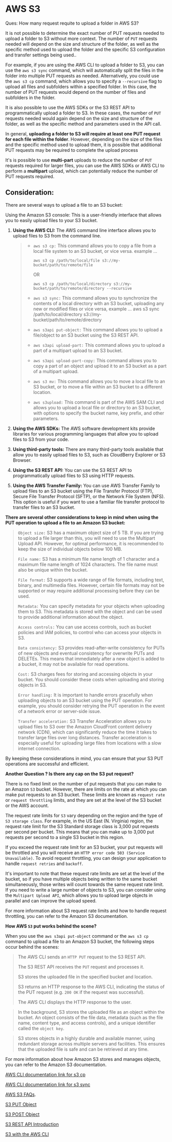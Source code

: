 
# AWS S3

Ques: How many request requite to upload a folder in AWS S3?



It is not possible to determine the exact number of PUT requests needed to upload a folder to S3 without more context. The number of `PUT` requests needed will depend on the size and structure of the folder, as well as the specific method used to upload the folder and the specific S3 configuration and transfer settings being used..

For example, if you are using the AWS CLI to upload a folder to S3, you can use the `aws s3 sync` command, which will automatically split the files in the folder into multiple PUT requests as needed. Alternatively, you could use the `aws s3 cp` command, which allows you to specify a `--recursive` flag to upload all files and subfolders within a specified folder. In this case, the number of PUT requests would depend on the number of files and subfolders in the folder.

It is also possible to use the AWS SDKs or the S3 REST API to programmatically upload a folder to S3. In these cases, the number of `PUT` requests needed would again depend on the size and structure of the folder, as well as the specific method and parameters used in the API call.


In general, **uploading a folder to S3 will require at least one PUT request for each file within the folder**. However, depending on the size of the files and the specific method used to upload them, it is possible that additional PUT requests may be required to complete the upload process

It's is possible to use **multi-part** uploads to reduce the number of `PUT` requests required for larger files, you can use the AWS SDKs or AWS CLI to perform a **multipart** upload, which can potentially reduce the number of PUT requests required.

Consideration:
--------------

There are several ways to upload a file to an S3 bucket:

Using the Amazon S3 console: This is a user-friendly interface that allows you to easily upload files to your S3 bucket.

1. **Using the AWS CLI:** The AWS command line interface allows you to upload files to S3 from the command line. 

     >- `aws s3 cp:` This command allows you to copy a file from a local file system to an S3 bucket, or vice versa. example ...
     >  
     >      ```Shell
     >      aws s3 cp /path/to/local/file s3://my-bucket/path/to/remote/file
     >      ```
     >      OR
     >  
     >     ```Shell
     >     aws s3 cp /path/to/local/directory s3://my-bucket/path/to/remote/directory --recursive
     >     ```
     >
     >- `aws s3 sync:` This command allows you to synchronize the contents of a local directory with an S3 bucket, uploading any new or modified files or vice versa, example ...
     >     aws s3 sync /path/to/local/directory s3://my- 
     >bucket/path/to/remote/directory
     >- `aws s3api put-object:` This command allows you to upload a file/object to an S3 bucket using the S3 REST API.
     >- `aws s3api upload-part:` This command allows you to upload a part of a multipart upload to an S3 bucket.
     >- `aws s3api upload-part-copy:` This command allows you to copy a part of an object and upload it to an S3 bucket as a part of a multipart upload.
     > - `aws s3 mv:` This command allows you to move a local file to an S3 bucket, or to move a file within an S3 bucket to a different location.
     >- `aws s3upload:` This command is part of the AWS SAM CLI and allows you to upload a local file or directory to an S3 bucket, with options to specify the bucket name, key prefix, and other parameters.

2. **Using the AWS SDKs:** The AWS software development kits provide libraries for various programming languages that allow you to upload files to S3 from your code.

3. **Using third-party tools:** There are many third-party tools available that allow you to easily upload files to S3, such as CloudBerry Explorer or S3 Browser.

4. **Using the S3 REST API:** You can use the S3 REST API to programmatically upload files to S3 using HTTP requests.

5. **Using the AWS Transfer Family:** You can use AWS Transfer Family to upload files to an S3 bucket using the File Transfer Protocol (FTP), Secure File Transfer Protocol (SFTP), or the Network File System (NFS). This option is useful if you want to use a familiar file transfer protocol to transfer files to an S3 bucket.

**There are several other considerations to keep in mind when using the PUT operation to upload a file to an Amazon S3 bucket:**

> `Object size:` S3 has a maximum object size of 5 TB. If you are trying to upload a file larger than this, you will need to use the Multipart Upload API. However, for optimal performance, it is recommended to keep the size of individual objects below 100 MB.
> 
> `File name:` S3 has a minimum file name length of 1 character and a maximum file name length of 1024 characters. The file name must also be unique within the bucket.
> 
> `File format:` S3 supports a wide range of file formats, including text, binary, and multimedia files. However, certain file formats may not be supported or may require additional processing before they can be used.
> 
> `Metadata:` You can specify metadata for your objects when uploading them to S3. This metadata is stored with the object and can be used to provide additional information about the object.
> 
> `Access controls:` You can use access controls, such as bucket policies and IAM policies, to control who can access your objects in S3.
> 
> `Data consistency:` S3 provides read-after-write consistency for PUTs of new objects and eventual consistency for overwrite PUTs and DELETEs. This means that immediately after a new object is added to a bucket, it may not be available for read operations.
> 
> `Cost:` S3 charges fees for storing and accessing objects in your bucket. You should consider these costs when uploading and storing objects in S3.
> 
> `Error handling:` It is important to handle errors gracefully when uploading objects to an S3 bucket using the PUT operation. For example, you should consider retrying the PUT operation in the event of a network error or server-side issue.
> 
> `Transfer acceleration:` S3 Transfer Acceleration allows you to upload files to S3 over the Amazon CloudFront content delivery network (CDN), which can significantly reduce the time it takes to transfer large files over long distances. Transfer acceleration is especially useful for uploading large files from locations with a slow internet connection.

By keeping these considerations in mind, you can ensure that your S3 PUT operations are successful and efficient.

**Another Question ? Is there any cap on the S3 put request?**

There is no fixed limit on the number of put requests that you can make to an Amazon `S3` bucket. However, there are limits on the rate at which you can make put requests to an S3 bucket. These limits are known as `request rate` or `request throttling` limits, and they are set at the level of the S3 bucket or the AWS account.

The request rate limits for `S3` vary depending on the region and the type of `S3 storage class`. For example, in the US East (N. Virginia) region, the request rate limit for the S3 Standard storage class is 3,000 put requests per second per bucket. This means that you can make up to 3,000 put requests per second to a single S3 bucket in this region.

If you exceed the request rate limit for an S3 bucket, your put requests will be throttled and you will receive an `HTTP error code 503 (Service Unavailable)`. To avoid request throttling, you can design your application to handle `request retries` and `backoff`.

It's important to note that these request rate limits are set at the level of the bucket, so if you have multiple objects being written to the same bucket simultaneously, those writes will count towards the same request rate limit. If you need to write a large number of objects to S3, you can consider using the `Multipart Upload API`, which allows you to upload large objects in parallel and can improve the upload speed.

For more information about S3 request rate limits and how to handle request throttling, you can refer to the Amazon S3 documentation.

**How AWS `S3` put works behind the scene?**

When you use the `aws s3api put-object` command or the `aws s3 cp` command to upload a file to an Amazon S3 bucket, the following steps occur behind the scenes:

> The AWS CLI sends an `HTTP PUT` request to the S3 REST API.
>
> The S3 REST API receives the `PUT` request and processes it.
> 
> S3 stores the uploaded file in the specified bucket and location.
> 
> S3 returns an HTTP response to the AWS CLI, indicating the status of the PUT request (e.g. `200 OK` if the request was successful).
> 
> The AWS CLI displays the HTTP response to the user.

> In the background, S3 stores the uploaded file as an object within the bucket. An object consists of the file data, metadata (such as the file name, content type, and access controls), and a unique identifier called the `object key`.

> S3 stores objects in a highly durable and available manner, using redundant storage across multiple servers and facilities. This ensures that the uploaded file is safe and can be retrieved at any time.

For more information about how Amazon S3 stores and manages objects, you can refer to the Amazon S3 documentation.

[AWS CLI documentation link for s3 cp](https://docs.aws.amazon.com/cli/latest/reference/s3/cp.html )

[AWS CLI documentation link for s3 sync](https://docs.aws.amazon.com/cli/latest/reference/s3/sync.html.)

[AWS S3 FAQs](https://aws.amazon.com/s3/faqs/).

[S3 PUT Object](https://s3.amazonaws.com/doc/s3-developer-guide/RESTObjectPUT.html)

[S3 POST Object](https://docs.aws.amazon.com/AmazonS3/latest/API/RESTObjectPOST.html)

[S3 REST API Introduction](https://docs.aws.amazon.com/AmazonS3/latest/API/Welcome.html)

[S3 with the AWS CLI](https://adamtheautomator.com/upload-file-to-s3/)






















